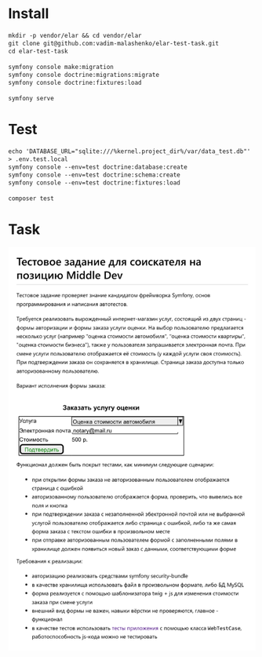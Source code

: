 # Install

```shell
mkdir -p vendor/elar && cd vendor/elar
git clone git@github.com:vadim-malashenko/elar-test-task.git
cd elar-test-task

symfony console make:migration
symfony console doctrine:migrations:migrate
symfony console doctrine:fixtures:load

symfony serve
```

# Test

```shell
echo 'DATABASE_URL="sqlite:///%kernel.project_dir%/var/data_test.db"' > .env.test.local
symfony console --env=test doctrine:database:create
symfony console --env=test doctrine:schema:create
symfony console --env=test doctrine:fixtures:load

composer test
```

# Task

![Task](https://raw.githubusercontent.com/vadim-malashenko/elar-test-task/main/task.png)
